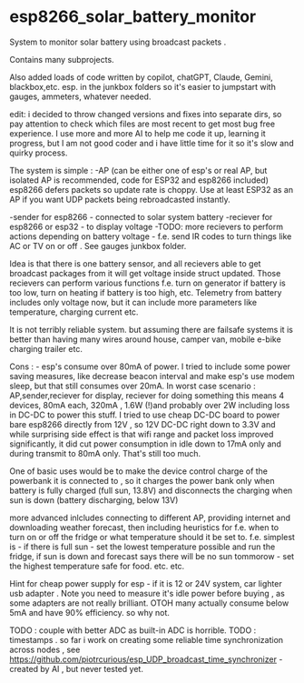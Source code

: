 # esp8266_solar_battery_monitor
System to monitor solar battery using broadcast packets .

Contains many subprojects. 

Also added loads of code written by copilot, chatGPT, Claude, Gemini, blackbox,etc. esp. in the junkbox folders so it's easier to jumpstart with gauges, ammeters, whatever needed. 

edit: i decided to throw changed versions and fixes into separate dirs, so pay attention to check which files are most recent to get most bug free experience. 
I use more and more AI to help me code it up, learning it progress, but I am not good coder and i have little time for it so it's slow and quirky process. 

The system is simple :
-AP (can be either one of esp's or real AP, but isolated AP is recommended, code for ESP32 and esp8266 included)
esp8266 defers packets so update rate is choppy. Use at least ESP32 as an AP if you want UDP packets being rebroadcasted instantly. 

-sender for esp8266 - connected to solar system battery
-reciever for esp8266 or esp32 - to display voltage 
-TODO: more recievers to perform actions depending on battery voltage - f.e. send IR codes to turn things like AC or TV on or off . See gauges junkbox folder. 

Idea is that there is one battery sensor, and all recievers able to get broadcast packages from it will get voltage inside struct updated. 
Those recievers can perform various functions f.e. turn on generator if battery is too low, turn on heating if battery is too high, 
etc. 
Telemetry from battery includes only voltage now, but it can include more parameters like temperature, charging current etc. 

It is not terribly reliable system. but assuming there are failsafe systems it is better than having many wires around house, 
camper van, mobile e-bike charging trailer etc. 

Cons : - esp's consume over 80mA of power.
I tried to include some power saving measures, like decrease beacon interval and make esp's use modem sleep, 
but that still consumes over 20mA. 
In worst case scenario : AP,sender,reciever for display, reciever for doing something 
this means 4 devices, 80mA each, 320mA , 1.6W (!)and probably over 2W including loss in DC-DC to power this stuff. 
I tried to use cheap DC-DC board to power bare esp8266 directly from 12V , so 12V DC-DC right down to 3.3V 
and while surprising side effect is that wifi range and packet loss improved significantly,
it did cut power consumption in idle down to 17mA only and during transmit to 80mA only. That's still too much.

One of basic uses would be to make the device control charge of the powerbank it is connected to , 
so it charges the power bank only when battery is fully charged (full sun, 13.8V)
and disconnects the charging when sun is down (battery discharging, below 13V) 

more advanced inlcludes connecting to different AP, providing internet and downloading weather forecast, 
then including heuristics for f.e. when to turn on or off the fridge or what temperature should it be set to.
f.e. simplest is - if there is full sun - set the lowest temperature possible and run the fridge, 
if sun is down and forecast says there will be no sun tommorow - set the highest temperature safe for food. 
etc. etc. 

Hint for cheap power supply for esp - if it is 12 or 24V system, car lighter usb adapter . 
Note you need to measure it's idle power before buying , as some adapters are not really brilliant. 
OTOH many actually consume below 5mA and have 90% efficiency. so why not. 

TODO : couple with better ADC as built-in ADC is horrible. 
TODO : timestamps . so far i work on creating some reliable time synchronization across nodes , see 
https://github.com/piotrcurious/esp_UDP_broadcast_time_synchronizer - created by AI , but never tested yet. 

